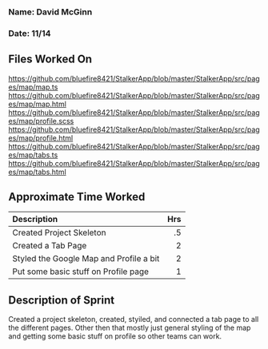 
### Name: David McGinn
### Date: 11/14

## Files Worked On
https://github.com/bluefire8421/StalkerApp/blob/master/StalkerApp/src/pages/map/map.ts
https://github.com/bluefire8421/StalkerApp/blob/master/StalkerApp/src/pages/map/map.html
https://github.com/bluefire8421/StalkerApp/blob/master/StalkerApp/src/pages/map/profile.scss
https://github.com/bluefire8421/StalkerApp/blob/master/StalkerApp/src/pages/map/profile.html
https://github.com/bluefire8421/StalkerApp/blob/master/StalkerApp/src/pages/map/tabs.ts
https://github.com/bluefire8421/StalkerApp/blob/master/StalkerApp/src/pages/map/tabs.html

## Approximate Time Worked

| Description                             | Hrs  |
| :---------------------------------------| ---: |
| Created Project Skeleton                | .5   |
| Created a Tab Page                      | 2    |
| Styled the Google Map and Profile a bit | 2    |
| Put some basic stuff on Profile page    | 1    |

## Description of Sprint

Created a project skeleton, created, styiled, and connected a tab page to all the different pages.
Other then that mostly just general styling of the map and getting some basic stuff on profile so other teams can work.
